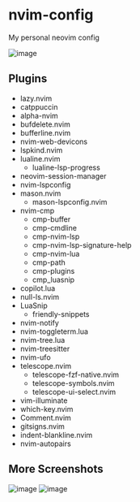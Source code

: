 # nvim-config
My personal neovim config

![image](https://user-images.githubusercontent.com/44034156/236438365-5e5beb95-460a-4824-ab4e-863253ca06b9.png)

## Plugins
* lazy.nvim
* catppuccin
* alpha-nvim
* bufdelete.nvim
* bufferline.nvim
* nvim-web-devicons
* lspkind.nvim
* lualine.nvim
  * lualine-lsp-progress
* neovim-session-manager
* nvim-lspconfig
* mason.nvim
  * mason-lspconfig.nvim
* nvim-cmp
  * cmp-buffer
  * cmp-cmdline
  * cmp-nvim-lsp
  * cmp-nvim-lsp-signature-help
  * cmp-nvim-lua
  * cmp-path
  * cmp-plugins
  * cmp_luasnip
* copilot.lua
* null-ls.nvim
* LuaSnip
  * friendly-snippets
* nvim-notify
* nvim-toggleterm.lua
* nvim-tree.lua
* nvim-treesitter
* nvim-ufo
* telescope.nvim
  * telescope-fzf-native.nvim
  * telescope-symbols.nvim
  * telescope-ui-select.nvim
* vim-illuminate
* which-key.nvim
* Comment.nvim
* gitsigns.nvim
* indent-blankline.nvim
* nvim-autopairs

## More Screenshots
![image](https://user-images.githubusercontent.com/44034156/234037090-7fbffa78-5325-4b10-a489-479fd1e0de37.png)
![image](https://user-images.githubusercontent.com/44034156/236446112-23f91a5d-f785-47c2-97af-b016c32f4b63.png)

